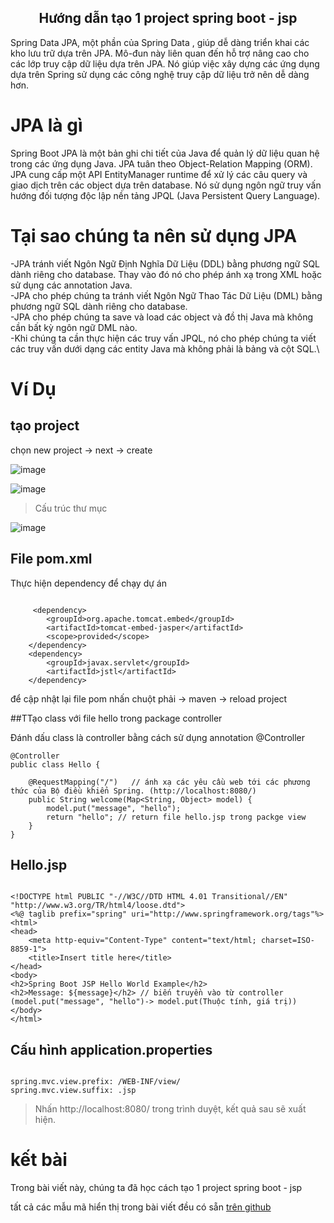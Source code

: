 <p align="center">
 <h2 align="center">Hướng dẫn tạo 1 project spring boot - jsp</h2>
</p>

Spring Data JPA, một phần của  Spring Data , giúp dễ dàng triển khai các kho lưu trữ dựa trên JPA. Mô-đun này liên quan đến hỗ trợ nâng cao cho các lớp truy cập dữ liệu dựa trên JPA. Nó giúp việc xây dựng các ứng dụng dựa trên Spring sử dụng các công nghệ truy cập dữ liệu trở nên dễ dàng hơn.


# JPA là gì

Spring Boot JPA là một bản ghi chi tiết của Java để quản lý dữ liệu quan hệ trong các ứng dụng Java. JPA tuân theo Object-Relation Mapping (ORM). JPA cung cấp một API EntityManager runtime để xử lý các câu query và giao dịch trên các object dựa trên database. Nó sử dụng ngôn ngữ truy vấn hướng đối tượng độc lập nền tảng JPQL (Java Persistent Query Language).

# Tại sao chúng ta nên sử dụng JPA

-JPA tránh viết Ngôn Ngữ Định Nghĩa Dữ Liệu (DDL) bằng phương ngữ SQL dành riêng cho database. Thay vào đó nó cho phép ánh xạ trong XML hoặc sử dụng các annotation Java.\
-JPA cho phép chúng ta tránh viết Ngôn Ngữ Thao Tác Dữ Liệu (DML) bằng phương ngữ SQL dành riêng cho database.\
-JPA cho phép chúng ta save và load các object và đồ thị Java mà không cần bất kỳ ngôn ngữ DML nào.\
-Khi chúng ta cần thực hiện các truy vấn JPQL, nó cho phép chúng ta viết các truy vấn dưới dạng các entity Java mà không phải là bảng và cột SQL.\

# Ví Dụ 

## tạo project 

chọn new project -> next -> create

![image](https://user-images.githubusercontent.com/109157942/209517555-bb1bc197-1e12-4ab8-bbd6-91a4fa678282.png)

![image](https://user-images.githubusercontent.com/109157942/209517664-b7a63082-bf42-4c77-837a-68dfd6ef324c.png)


> Cấu trúc thư mục 
  
  ![image](https://user-images.githubusercontent.com/109157942/209515215-78f583d2-e906-4a77-b220-b77dcdf009fd.png)


## File pom.xml

Thực hiện dependency để chạy dự án 

```

     <dependency>
        <groupId>org.apache.tomcat.embed</groupId>
        <artifactId>tomcat-embed-jasper</artifactId>
        <scope>provided</scope>
    </dependency>
    <dependency>
        <groupId>javax.servlet</groupId>
        <artifactId>jstl</artifactId>
    </dependency>

```

để cập nhật lại file pom nhấn chuột phải -> maven -> reload project

##TTạo class với file hello trong package controller

Đánh dấu class là controller bằng cách sử dụng annotation @Controller

```
@Controller
public class Hello {

    @RequestMapping("/")   // ánh xạ các yêu cầu web tới các phương thức của Bộ điều khiển Spring. (http://localhost:8080/)
    public String welcome(Map<String, Object> model) {
        model.put("message", "hello"); 
        return "hello"; // return file hello.jsp trong packge view 
    }
}

```

## Hello.jsp

```

<!DOCTYPE html PUBLIC "-//W3C//DTD HTML 4.01 Transitional//EN" "http://www.w3.org/TR/html4/loose.dtd">
<%@ taglib prefix="spring" uri="http://www.springframework.org/tags"%>
<html>
<head>
    <meta http-equiv="Content-Type" content="text/html; charset=ISO-8859-1">
    <title>Insert title here</title>
</head>
<body>
<h2>Spring Boot JSP Hello World Example</h2>
<h2>Message: ${message}</h2> // biến truyền vào từ controller (model.put("message", "hello")-> model.put(Thuộc tính, giá trị)) 
</body>
</html>

```


## Cấu hình application.properties

```

spring.mvc.view.prefix: /WEB-INF/view/
spring.mvc.view.suffix: .jsp

```


> Nhấn http://localhost:8080/ trong trình duyệt, kết quả sau sẽ xuất hiện.


# kết bài 
Trong bài viết này, chúng ta đã học cách tạo 1 project spring boot - jsp

tất cả các mẫu mã hiển thị trong bài viết đều có sẵn [trên github](https://github.com/thangdtph27626/HelloWordWithSpringBootJPA)

